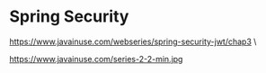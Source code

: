# Spring Security 
https://www.javainuse.com/webseries/spring-security-jwt/chap3 \

https://www.javainuse.com/series-2-2-min.jpg
